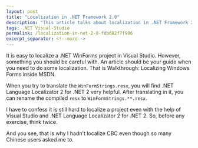 ```yaml
---
layout: post
title: "Localization in .NET Framework 2.0"
description: "This article talks about localization in .NET Framework 2.0."
tags: .NET Visual-Studio
permalink: /localization-in-net-2-0-fdb682f7f996
excerpt_separator: <!--more-->
---
```

It is easy to localize a .NET WinForms project in Visual Studio. However, something you should be careful with. An article should be your guide when you need to do some localization. That is Walkthrough: Localizing Windows Forms inside MSDN.
<!--more-->

When you try to translate the `WinFormStrings.resx`, you will find .NET Language Localizator 2 for .NET 2 very helpful. After translating in it, you can rename the compiled `resx` to `WinFormStrings.**.resx`.

I have to confess it is still hard to localize a project even with the help of Visual Studio and .NET Language Localizator 2 for .NET 2. So, before any exercise, think twice.

And you see, that is why I hadn't localize CBC even though so many Chinese users asked me to.
